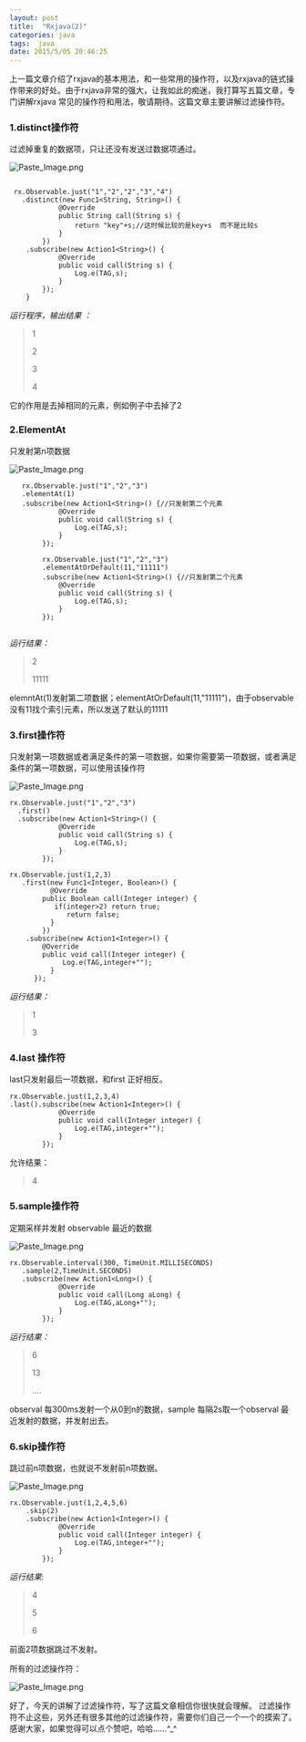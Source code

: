 ```yaml
---
layout: post
title:  "Rxjava(2)"
categories: java
tags:  java
date: 2015/5/05 20:46:25
---
```





上一篇文章介绍了rxjava的基本用法，和一些常用的操作符，以及rxjava的链式操作带来的好处。由于rxjava非常的强大，让我如此的痴迷，我打算写五篇文章，专门讲解rxjava 常见的操作符和用法，敬请期待。这篇文章主要讲解过滤操作符。

<!--more-->

### 1.distinct操作符

过滤掉重复的数据项，只让还没有发送过数据项通过。


![Paste_Image.png](http://upload-images.jianshu.io/upload_images/2279594-8680622b8795115f.png?imageMogr2/auto-orient/strip%7CimageView2/2/w/1240)

```    
  
 rx.Observable.just("1","2","2","3","4")
   .distinct(new Func1<String, String>() {
            @Override
            public String call(String s) {
                return "key"+s;//这时候比较的是key+s  而不是比较s
            }
        })
    .subscribe(new Action1<String>() {
            @Override
            public void call(String s) {
                Log.e(TAG,s);
            }
        });
    }
```       

*运行程序，输出结果 ：*   

> 1 
> 
> 2 
> 
> 3 
> 
> 4                                                                      

它的作用是去掉相同的元素，例如例子中去掉了2 

###  2.ElementAt

只发射第n项数据

![Paste_Image.png](http://upload-images.jianshu.io/upload_images/2279594-b85704b90b77d603.png?imageMogr2/auto-orient/strip%7CimageView2/2/w/1240)


```
   rx.Observable.just("1","2","3")
   .elementAt(1)
   .subscribe(new Action1<String>() {//只发射第二个元素
            @Override
            public void call(String s) {
                Log.e(TAG,s);
            }
        });

        rx.Observable.just("1","2","3")
        .elementAtOrDefault(11,"11111")
        .subscribe(new Action1<String>() {//只发射第二个元素
            @Override
            public void call(String s) {
                Log.e(TAG,s);
            }
        });       
                            
```    

*运行结果：*  
> 2
> 
> 11111  
                                                                      
elemntAt(1)发射第二项数据；elementAtOrDefault(11,"11111")，由于observable没有11找个索引元素，所以发送了默认的11111

### 3.first操作符

只发射第一项数据或者满足条件的第一项数据，如果你需要第一项数据，或者满足条件的第一项数据，可以使用该操作符

![Paste_Image.png](http://upload-images.jianshu.io/upload_images/2279594-595749c0400c2c06.png?imageMogr2/auto-orient/strip%7CimageView2/2/w/1240)

```
rx.Observable.just("1","2","3")
  .first()
  .subscribe(new Action1<String>() {
            @Override
            public void call(String s) {
                Log.e(TAG,s);
            }
        });

rx.Observable.just(1,2,3)
   .first(new Func1<Integer, Boolean>() {
          @Override
        public Boolean call(Integer integer) {
           if(integer>2) return true;
              return false;
          }
        })
    .subscribe(new Action1<Integer>() {
        @Override
        public void call(Integer integer) {
             Log.e(TAG,integer+"");
          }
      }); 
```

*运行结果：*
> 1
> 
> 3


###  4.last 操作符

last只发射最后一项数据，和first 正好相反。

```
rx.Observable.just(1,2,3,4)
.last().subscribe(new Action1<Integer>() {
            @Override
            public void call(Integer integer) {
                Log.e(TAG,integer+"");
            }
        });
```

允许结果：
>4


### 5.sample操作符

定期采样并发射 observable 最近的数据

![Paste_Image.png](http://upload-images.jianshu.io/upload_images/2279594-45bd255cbbe2e731.png?imageMogr2/auto-orient/strip%7CimageView2/2/w/1240)

```
rx.Observable.interval(300, TimeUnit.MILLISECONDS)
   .sample(2,TimeUnit.SECONDS)
   .subscribe(new Action1<Long>() {
            @Override
            public void call(Long aLong) {
                Log.e(TAG,aLong+"");
            }
        });

```

*运行结果：*
> 6
>  
> 13
> 
> ....

observal 每300ms发射一个从0到n的数据，sample 每隔2s取一个observal 最近发射的数据，并发射出去。

### 6.skip操作符
跳过前n项数据，也就说不发射前n项数据。

![Paste_Image.png](http://upload-images.jianshu.io/upload_images/2279594-44976b1de9c347f5.png?imageMogr2/auto-orient/strip%7CimageView2/2/w/1240)

```
rx.Observable.just(1,2,4,5,6)
    .skip(2)
    .subscribe(new Action1<Integer>() {
            @Override
            public void call(Integer integer) {
                Log.e(TAG,integer+"");
            }
        });

``` 

*运行结果:*
>4
>
>5
>
>6

前面2项数据跳过不发射。



所有的过滤操作符：

![Paste_Image.png](http://upload-images.jianshu.io/upload_images/2279594-08fb0157814ac222.png?imageMogr2/auto-orient/strip%7CimageView2/2/w/1240)

好了，今天的讲解了过滤操作符，写了这篇文章相信你很快就会理解。
过滤操作符不止这些，另外还有很多其他的过滤操作符，需要你们自己一个一个的摸索了。感谢大家，如果觉得可以点个赞吧，哈哈……^_^

